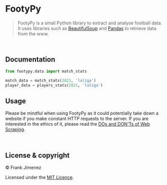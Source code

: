 # FootyPy
> FootyPy is a small Python library to extract and analyse football data. It uses libraries such as [BeautifulSoup](https://beautiful-soup-4.readthedocs.io/) and [Pandas](https://pandas.pydata.org) to retrieve data from the www.

<br>

## Documentation

``` python
from footypy.data import match_stats

match_data = match_stats(2021, 'laliga')
player_data = players_stats(2021, 'laliga')

```

## Usage

Please be mindful when using FootyPy as it could potentially take down a website if you make constant HTTP requests to the server. If you are interested in the ethics of it, please read the [DOs and DON'Ts of Web Scraping](https://www.zenrows.com/blog/dos-and-donts-of-web-scraping#do-rotate-ips).

<br>

## License & copyright

© Frank Jimenez

Licensed under the [MIT Licence](LICENSE).